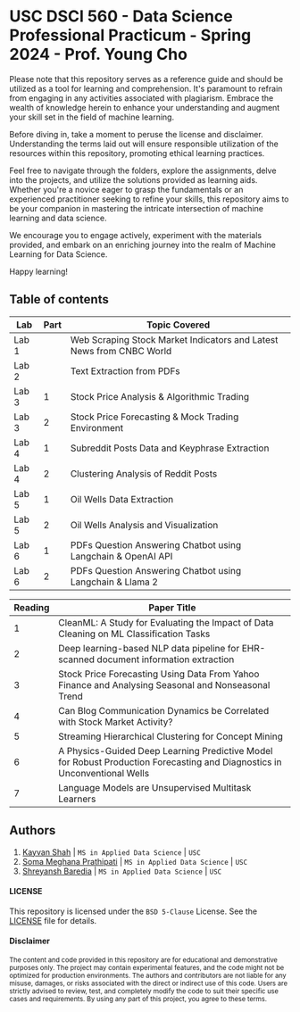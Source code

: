 # USC DSCI 560 - Data Science Professional Practicum - Spring 2024 - Prof. Young Cho
Please note that this repository serves as a reference guide and should be utilized as a tool for learning and comprehension. It's paramount to refrain from engaging in any activities associated with plagiarism. Embrace the wealth of knowledge herein to enhance your understanding and augment your skill set in the field of machine learning.

Before diving in, take a moment to peruse the license and disclaimer. Understanding the terms laid out will ensure responsible utilization of the resources within this repository, promoting ethical learning practices.

Feel free to navigate through the folders, explore the assignments, delve into the projects, and utilize the solutions provided as learning aids. Whether you're a novice eager to grasp the fundamentals or an experienced practitioner seeking to refine your skills, this repository aims to be your companion in mastering the intricate intersection of machine learning and data science.

We encourage you to engage actively, experiment with the materials provided, and embark on an enriching journey into the realm of Machine Learning for Data Science.

Happy learning!

## Table of contents
|  Lab  |  Part  | Topic Covered |
|-------|--------|-------------------------|
| Lab 1 |        | Web Scraping Stock Market Indicators and Latest News from CNBC World |
| Lab 2 |        | Text Extraction from PDFs |
| Lab 3 |    1   | Stock Price Analysis & Algorithmic Trading |
| Lab 3 |    2   | Stock Price Forecasting & Mock Trading Environment |
| Lab 4 |    1   | Subreddit Posts Data and Keyphrase Extraction |
| Lab 4 |    2   | Clustering Analysis of Reddit Posts |
| Lab 5 |    1   | Oil Wells Data Extraction |
| Lab 5 |    2   | Oil Wells Analysis and Visualization |
| Lab 6 |    1   | PDFs Question Answering Chatbot using Langchain & OpenAI API |
| Lab 6 |    2   | PDFs Question Answering Chatbot using Langchain & Llama 2 |

| Reading  | Paper Title |
| --------- | ----------- |
| 1 | CleanML: A Study for Evaluating the Impact of Data Cleaning on ML Classification Tasks |
| 2 | Deep learning-based NLP data pipeline for EHR-scanned document information extraction |
| 3 | Stock Price Forecasting Using Data From Yahoo Finance and Analysing Seasonal and Nonseasonal Trend |
| 4 | Can Blog Communication Dynamics be Correlated with Stock Market Activity? |
| 5 | Streaming Hierarchical Clustering for Concept Mining |
| 6 | A Physics-Guided Deep Learning Predictive Model for Robust Production Forecasting and Diagnostics in Unconventional Wells |
| 7 | Language Models are Unsupervised Multitask Learners |

## Authors
1. [Kayvan Shah](https://github.com/KayvanShah1) | `MS in Applied Data Science` | `USC`
1. [Soma Meghana Prathipati](https://github.com/KayvanShah1) | `MS in Applied Data Science` | `USC`
1. [Shreyansh Baredia](https://github.com/KayvanShah1) | `MS in Applied Data Science` | `USC`

#### LICENSE
This repository is licensed under the `BSD 5-Clause` License. See the [LICENSE](LICENSE) file for details.

#### Disclaimer

<sub>
The content and code provided in this repository are for educational and demonstrative purposes only. The project may contain experimental features, and the code might not be optimized for production environments. The authors and contributors are not liable for any misuse, damages, or risks associated with the direct or indirect use of this code. Users are strictly advised to review, test, and completely modify the code to suit their specific use cases and requirements. By using any part of this project, you agree to these terms.
</sub>